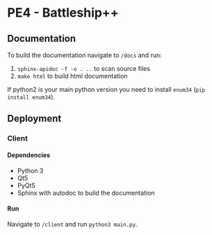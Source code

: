 # PE4 - Battleship++

## Documentation

To build the documentation navigate to `/docs` and run:

1. `sphinx-apidoc -f -o . ..` to scan source files
1. `make html` to build html documentation

If python2 is your main python version you need to install `enum34` (`pip install enum34`).

## Deployment

### Client

#### Dependencies

* Python 3
* Qt5
* PyQt5
* Sphinx with autodoc to build the documentation

#### Run

Navigate to `/client` and run `python3 main.py`.
